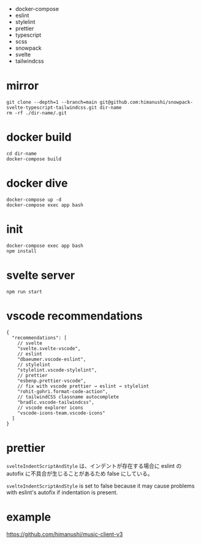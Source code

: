 - docker-compose
- eslint
- stylelint
- prettier
- typescript
- scss
- snowpack
- svelte
- tailwindcss

# mirror

```console
git clone --depth=1 --branch=main git@github.com:himanushi/snowpack-svelte-typescript-tailwindcss.git dir-name
rm -rf ./dir-name/.git
```

# docker build

```console
cd dir-name
docker-compose build
```

# docker dive

```console
docker-compose up -d
docker-compose exec app bash
```

# init

```console
docker-compose exec app bash
npm install
```

# svelte server

```console
npm run start
```

# vscode recommendations

```jsonc
{
  "recommendations": [
    // svelte
    "svelte.svelte-vscode",
    // eslint
    "dbaeumer.vscode-eslint",
    // stylelint
    "stylelint.vscode-stylelint",
    // prettier
    "esbenp.prettier-vscode",
    // fix with vscode prettier → eslint → stylelint
    "rohit-gohri.format-code-action",
    // tailwindCSS classname autocomplete
    "bradlc.vscode-tailwindcss",
    // vscode explorer icons
    "vscode-icons-team.vscode-icons"
  ]
}
```

# prettier

`svelteIndentScriptAndStyle` は、インデントが存在する場合に eslint の autofix に不具合が生じることがあるため false にしている。

`svelteIndentScriptAndStyle` is set to false because it may cause problems with eslint's autofix if indentation is present.

# example

https://github.com/himanushi/music-client-v3
